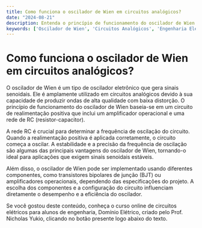 ```yaml
---
title: Como funciona o oscilador de Wien em circuitos analógicos?
date: "2024-08-21"
description: Entenda o princípio de funcionamento do oscilador de Wien em circuitos analógicos.
keywords: ['Oscilador de Wien', 'Circuitos Analógicos', 'Engenharia Elétrica', 'BJT', 'DC']
---
```


# Como funciona o oscilador de Wien em circuitos analógicos?

O oscilador de Wien é um tipo de oscilador eletrônico que gera sinais senoidais. Ele é amplamente utilizado em circuitos analógicos devido à sua capacidade de produzir ondas de alta qualidade com baixa distorção. O princípio de funcionamento do oscilador de Wien baseia-se em um circuito de realimentação positiva que inclui um amplificador operacional e uma rede de RC (resistor-capacitor).

A rede RC é crucial para determinar a frequência de oscilação do circuito. Quando a realimentação positiva é aplicada corretamente, o circuito começa a oscilar. A estabilidade e a precisão da frequência de oscilação são algumas das principais vantagens do oscilador de Wien, tornando-o ideal para aplicações que exigem sinais senoidais estáveis.

Além disso, o oscilador de Wien pode ser implementado usando diferentes componentes, como transistores bipolares de junção (BJT) ou amplificadores operacionais, dependendo das especificações do projeto. A escolha dos componentes e a configuração do circuito influenciam diretamente o desempenho e a eficiência do oscilador.

Se você gostou deste conteúdo, conheça o curso online de circuitos elétricos para alunos de engenharia, Domínio Elétrico, criado pelo Prof. Nicholas Yukio, clicando no botão presente logo abaixo do texto.